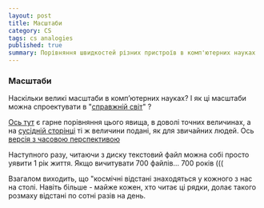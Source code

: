 ```yaml
---
layout: post
title: Масштаби 
category: CS
tags: cs analogies
published: true
summary: Порівняння швидкостей різних пристроїв в комп'ютерних науках
---
```


### Масштаби

Наскільки великі масштаби в комп’ютерних науках? І як ці масштаби можна спроектувати в "[справжній світ](http://www.urbandictionary.com/define.php?term=real%20life)" ?
   
[Ось тут](https://gist.github.com/jboner/2841832) є гарне порівняння цього явища, в доволі точних величинах, а на [сусідній сторінці](https://gist.github.com/hellerbarde/2843375) ті ж величини подані, як для звичайних людей. Ось [версія з часовою перспективою](https://people.eecs.berkeley.edu/~rcs/research/interactive_latency.html)

Наступного разу, читаючи з диску текстовий файл можна собі просто уявити 1 рік життя.  Якщо вичитувати 700 файлів... 700 років (((

Взагалом виходить, що "космічні відстані знаходяться у кожного з нас на столі. Навіть більше - майже кожен, хто читає ці рядки, долає такого розмаху  відстані по сотні разів на день.


